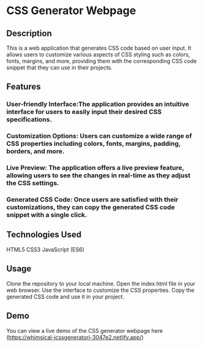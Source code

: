 # CSS Generator Webpage

## Description
This is a web application that generates CSS code based on user input. It allows users to customize various aspects of CSS styling such as colors, fonts, margins, and more, providing them with the corresponding CSS code snippet that they can use in their projects.

## Features
### User-friendly Interface:The application provides an intuitive interface for users to easily input their desired CSS specifications.
### Customization Options: Users can customize a wide range of CSS properties including colors, fonts, margins, padding, borders, and more.
### Live Preview: The application offers a live preview feature, allowing users to see the changes in real-time as they adjust the CSS settings.
### Generated CSS Code: Once users are satisfied with their customizations, they can copy the generated CSS code snippet with a single click.

## Technologies Used
HTML5
CSS3
JavaScript (ES6)

## Usage
Clone the repository to your local machine.
Open the index.html file in your web browser.
Use the interface to customize the CSS properties.
Copy the generated CSS code and use it in your project.

## Demo
You can view a live demo of the CSS generator webpage here (https://whimsical-jcssgeneratori-3047e2.netlify.app/)
